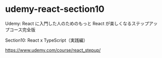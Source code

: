 # udemy-react-section10

Udemy: React に入門した人のためのもっと React が楽しくなるステップアップコース完全版

Section10: React x TypeScript（実践編）

https://www.udemy.com/course/react_stepup/
